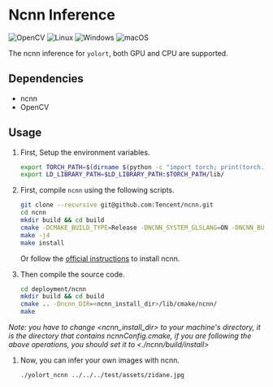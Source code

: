 # Ncnn Inference

![OpenCV](https://img.shields.io/badge/OpenCV-27338e?style=for-the-badge&logo=OpenCV&logoColor=white) ![Linux](https://img.shields.io/badge/Linux-FCC624?style=for-the-badge&logo=linux&logoColor=black) ![Windows](https://img.shields.io/badge/Windows-0078D6?style=for-the-badge&logo=windows&logoColor=white) ![macOS](https://img.shields.io/badge/macOS-000000?style=for-the-badge&logo=apple&logoColor=white)

The ncnn inference for `yolort`, both GPU and CPU are supported.

## Dependencies

- ncnn
- OpenCV

## Usage

1. First, Setup the environment variables.

   ```bash
   export TORCH_PATH=$(dirname $(python -c "import torch; print(torch.__file__)"))
   export LD_LIBRARY_PATH=$LD_LIBRARY_PATH:$TORCH_PATH/lib/
   ```

1. First, compile `ncnn` using the following scripts.

   ```bash
   git clone --recursive git@github.com:Tencent/ncnn.git
   cd ncnn
   mkdir build && cd build
   cmake -DCMAKE_BUILD_TYPE=Release -DNCNN_SYSTEM_GLSLANG=ON -DNCNN_BUILD_EXAMPLES=ON .. # Set -DNCNN_VULKAN=ON if you're using VULKAN
   make -j4
   make install
   ```

   Or follow the [official instructions](https://github.com/Tencent/ncnn/wiki/how-to-build) to install ncnn.

1. Then compile the source code.

   ```bash
   cd deployment/ncnn
   mkdir build && cd build
   cmake .. -Dncnn_DIR=<ncnn_install_dir>/lib/cmake/ncnn/
   make
   ```

_Note: you have to change \<ncnn_install_dir> to your machine's directory, it is the directory that contains ncnnConfig.cmake, if you are following the above operations, you should set it to \<./ncnn/build/install>_

1. Now, you can infer your own images with ncnn.

   ```bash
   ./yolort_ncnn ../../../test/assets/zidane.jpg
   ```
